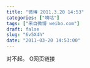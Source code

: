 ```yaml
---
title: "微博 2011.3.20 14:53"
categories: ["嘀咕"]
tags: ["来自微博 weibo.com"]
draft: false
slug: "6v5X4h"
date: "2011-03-20 14:53:00"
---
```


<p>对不起。 O网页链接 ​​​​</p>
